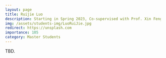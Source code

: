 ```yaml
---
layout: page
title: Ruijie Luo
description: Starting in Spring 2023, Co-supervised with Prof. Xin Feng. <br> Research Topic&#58; Deep Clustering.
img: /assets/students-img/LuoRuiJie.jpg
redirect: https://unsplash.com
importance: 105
category: Master Students
---
```


TBD.
